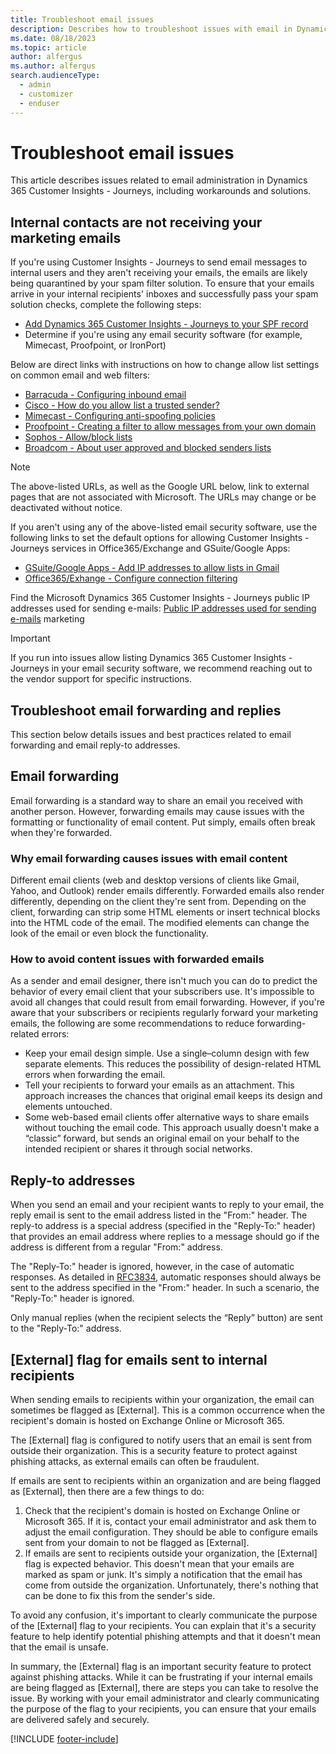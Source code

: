```yaml
---
title: Troubleshoot email issues
description: Describes how to troubleshoot issues with email in Dynamics 365 Customer Insights - Journeys.
ms.date: 08/18/2023
ms.topic: article
author: alfergus
ms.author: alfergus
search.audienceType: 
  - admin
  - customizer
  - enduser
---
```


# Troubleshoot email issues

This article describes issues related to email administration in Dynamics 365 Customer Insights - Journeys, including workarounds and solutions.

## Internal contacts are not receiving your marketing emails

If you're using Customer Insights - Journeys to send email messages to internal users and they aren't receiving your emails, the emails are likely being quarantined by your spam filter solution. To ensure that your emails arrive in your internal recipients' inboxes and successfully pass your spam solution checks, complete the following steps:

- [Add Dynamics 365 Customer Insights - Journeys to your SPF record](mkt-settings-authenticate-domains.md)
- Determine if you're using any email security software (for example, Mimecast, Proofpoint, or IronPort)

Below are direct links with instructions on how to change allow list settings on common email and web filters:

- [Barracuda - Configuring inbound email](https://campus.barracuda.com/product/essentials/download/10YQ/barracuda-email-security-service-configuring-inbound-email/)
- [Cisco - How do you allow list a trusted sender?](https://www.cisco.com/c/en/us/support/docs/security/email-security-appliance/118585-qa-esa-00.html)
- [Mimecast - Configuring anti-spoofing policies](https://community.mimecast.com/s/article/Configuring-Anti-Spoofing-Policies-1695615136#jive_content_id_Configuring_an_AntiSpoofing_Policy)
- [Proofpoint - Creating a filter to allow messages from your own domain](https://help.proofpoint.com/Proofpoint_Essentials/Creating_a_filter_to_allow_messages_from_your_own_domain)
- [Sophos - Allow/block lists](https://docs.sophos.com/msg/sea/help/msg/sea/tasks/ConfigPolAllowBlockLists.html)
- [Broadcom - About user approved and blocked senders lists](https://techdocs.broadcom.com/us/en/symantec-security-software/email-security/email-security-cloud/1-0/about-user-approved-and-blocked-senders-lists-toc216427008-d2923e4300.html)

> [!NOTE]
The above-listed URLs, as well as the Google URL below, link to external pages that are not associated with Microsoft. The URLs may change or be deactivated without notice.

If you aren't using any of the above-listed email security software, use the following links to set the default options for allowing Customer Insights - Journeys services in Office365/Exchange and GSuite/Google Apps:

- [GSuite/Google Apps - Add IP addresses to allow lists in Gmail](https://support.google.com/a/answer/60751)
- [Office365/Exhange - Configure connection filtering](/microsoft-365/security/office-365-security/configure-the-connection-filter-policy)

Find the Microsoft Dynamics 365 Customer Insights - Journeys public IP addresses used for sending e-mails: [Public IP addresses used for sending e-mails](public-ip-addresses-for-email-sending.md)
marketing
> [!IMPORTANT]
> If you run into issues allow listing Dynamics 365 Customer Insights - Journeys in your email security software, we recommend reaching out to the vendor support for specific instructions.

## Troubleshoot email forwarding and replies

This section below details issues and best practices related to email forwarding and email reply-to addresses.

## Email forwarding

Email forwarding is a standard way to share an email you received with another person. However, forwarding emails may cause issues with the formatting or functionality of email content. Put simply, emails often break when they're forwarded.

### Why email forwarding causes issues with email content

Different email clients (web and desktop versions of clients like Gmail, Yahoo, and Outlook) render emails differently. Forwarded emails also render differently, depending on the client they're sent from. Depending on the client, forwarding can strip some HTML elements or insert technical blocks into the HTML code of the email. The modified elements can change the look of the email or even block the functionality.

### How to avoid content issues with forwarded emails

As a sender and email designer, there isn't much you can do to predict the behavior of every email client that your subscribers use. It's impossible to avoid all changes that could result from email forwarding. However, if you're aware that your subscribers or recipients regularly forward your marketing emails, the following are some recommendations to reduce forwarding-related errors:

- Keep your email design simple. Use a single–column design with few separate elements. This reduces the possibility of design-related HTML errors when forwarding the email.
- Tell your recipients to forward your emails as an attachment. This approach increases the chances that original email keeps its design and elements untouched.
- Some web-based email clients offer alternative ways to share emails without touching the email code. This approach usually doesn't make a “classic” forward, but sends an original email on your behalf to the intended recipient or shares it through social networks.

## Reply-to addresses

When you send an email and your recipient wants to reply to your email, the reply email is sent to the email address listed in the "From:" header. The reply-to address is a special address (specified in the "Reply-To:" header) that provides an email address where replies to a message should go if the address is different from a regular "From:" address.

The "Reply-To:" header is ignored, however, in the case of automatic responses. As detailed in [RFC3834](https://datatracker.ietf.org/doc/html/rfc3834), automatic responses should always be sent to the address specified in the "From:" header. In such a scenario, the "Reply-To:" header is ignored.

Only manual replies (when the recipient selects the “Reply” button) are sent to the "Reply-To:" address.

## [External] flag for emails sent to internal recipients

When sending emails to recipients within your organization, the email can sometimes be flagged as [External]. This is a common occurrence when the recipient's domain is hosted on Exchange Online or Microsoft 365.

The [External] flag is configured to notify users that an email is sent from outside their organization. This is a security feature to protect against phishing attacks, as external emails can often be fraudulent.

If emails are sent to recipients within an organization and are being flagged as [External], then there are a few things to do:

1. Check that the recipient's domain is hosted on Exchange Online or Microsoft 365. If it is, contact your email administrator and ask them to adjust the email configuration. They should be able to configure emails sent from your domain to not be flagged as [External].
1. If emails are sent to recipients outside your organization, the [External] flag is expected behavior. This doesn't mean that your emails are marked as spam or junk. It's simply a notification that the email has come from outside the organization. Unfortunately, there's nothing that can be done to fix this from the sender's side.

To avoid any confusion, it's important to clearly communicate the purpose of the [External] flag to your recipients. You can explain that it's a security feature to help identify potential phishing attempts and that it doesn't mean that the email is unsafe.

In summary, the [External] flag is an important security feature to protect against phishing attacks. While it can be frustrating if your internal emails are being flagged as [External], there are steps you can take to resolve the issue. By working with your email administrator and clearly communicating the purpose of the flag to your recipients, you can ensure that your emails are delivered safely and securely.

[!INCLUDE [footer-include](./includes/footer-banner.md)]

